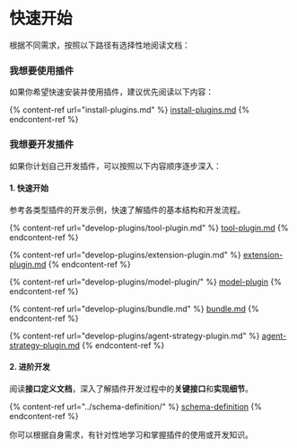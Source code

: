 # 快速开始

根据不同需求，按照以下路径有选择性地阅读文档：

### 我想要使用插件

如果你希望快速安装并使用插件，建议优先阅读以下内容：

{% content-ref url="install-plugins.md" %}
[install-plugins.md](install-plugins.md)
{% endcontent-ref %}

### 我想要开发插件

如果你计划自己开发插件，可以按照以下内容顺序逐步深入：

#### 1. 快速开始

参考各类型插件的开发示例，快速了解插件的基本结构和开发流程。

{% content-ref url="develop-plugins/tool-plugin.md" %}
[tool-plugin.md](develop-plugins/tool-plugin.md)
{% endcontent-ref %}

{% content-ref url="develop-plugins/extension-plugin.md" %}
[extension-plugin.md](develop-plugins/extension-plugin.md)
{% endcontent-ref %}

{% content-ref url="develop-plugins/model-plugin/" %}
[model-plugin](develop-plugins/model-plugin/)
{% endcontent-ref %}

{% content-ref url="develop-plugins/bundle.md" %}
[bundle.md](develop-plugins/bundle.md)
{% endcontent-ref %}

{% content-ref url="develop-plugins/agent-strategy-plugin.md" %}
[agent-strategy-plugin.md](develop-plugins/agent-strategy-plugin.md)
{% endcontent-ref %}

#### 2. 进阶开发

阅读**接口定义文档**，深入了解插件开发过程中的**关键接口**和**实现细节**。

{% content-ref url="../schema-definition/" %}
[schema-definition](../schema-definition/)
{% endcontent-ref %}

你可以根据自身需求，有针对性地学习和掌握插件的使用或开发知识。
